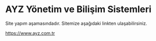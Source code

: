 # AYZ Yönetim ve Bilişim Sistemleri

Site yapım aşamasındadır. Sitemize aşağıdaki linkten ulaşabilirsiniz.

https://www.ayz.com.tr
